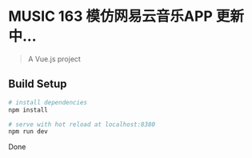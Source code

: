 # MUSIC 163  模仿网易云音乐APP  更新中...

> A Vue.js project

## Build Setup

``` bash
# install dependencies
npm install

# serve with hot reload at localhost:8380
npm run dev

```
Done
